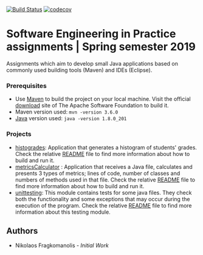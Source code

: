 [![Build Status](https://travis-ci.com/nickosfra/seip2019.svg?token=TteJZv8bg46Tne77Yf1c&branch=master)](https://travis-ci.com/nickosfra/seip2019)
[![codecov](https://codecov.io/gh/nickosfra/seip2019/branch/development/graph/badge.svg?token=6ZJ40kzhcd)](https://codecov.io/gh/nickosfra/seip2019)

# Software Engineering in Practice assignments | Spring semester 2019
Assignments which aim to develop small Java applications based on commonly used building tools (Maven) and IDEs (Eclipse).

### Prerequisites
* Use [Maven](https://maven.apache.org/ "Maven") to build the project on your local machine. Visit the official [download](https://maven.apache.org/ref/3.6.0/download.cgi "Maven Download") site of The Apache Software Foundation to build it.
* Maven version used: `mvn -version 3.6.0`
* [Java](https://www.oracle.com/technetwork/java/javase/downloads/jdk11-downloads-5066655.html) version used: `java -version 1.8.0_201`

### Projects
* [histogrades](https://github.com/nickosfra/seip2019/tree/development/seip2019/histoGrades): Application that generates a histogram of students' grades. Check the relative [README](https://github.com/nickosfra/seip2019/blob/development/seip2019/histoGrades/README.md) file to find more information about how to build and run it.
* [metricsCalculator](https://github.com/nickosfra/seip2019/tree/development/seip2019/metricsCalculator) : Application that receives a Java file, calculates and presents 3 types of metrics; lines of code, number of classes and numbers of methods used in that file. Check the relative [README](https://github.com/nickosfra/seip2019/blob/development/seip2019/metricsCalculator/README.md) file to find more information about how to build and run it.
* [unittesting](https://github.com/nickosfra/seip2019/tree/master/seip2019/unittesting): This module contains tests for some java files. They check both the functionality and some exceptions that may occur during the execution of the program. Check the relative [README](https://github.com/nickosfra/seip2019/blob/master/seip2019/unittesting/README.md) file to find more information about this testing module.

## Authors
* Nikolaos Fragkomanolis - *Initial Work*
